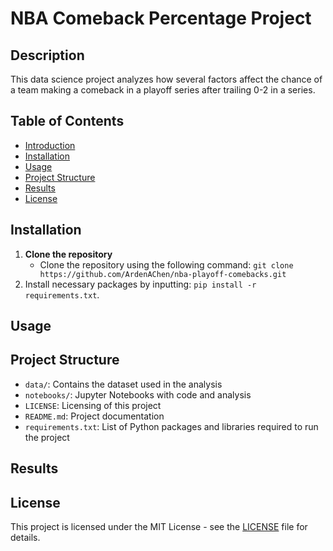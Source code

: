 # NBA Comeback Percentage Project

## Description
This data science project analyzes how several factors affect the chance of a team making a comeback in a playoff series after trailing 0-2 in a series.

## Table of Contents
* [Introduction](#nba-comeback-percentage-project)
* [Installation](#installation)
* [Usage](#usage)
* [Project Structure](#project-structure)
* [Results](#results)
* [License](#license)

## Installation
1. **Clone the repository**
   * Clone the repository using the following command: `git clone https://github.com/ArdenAChen/nba-playoff-comebacks.git`
3. Install necessary packages by inputting: `pip install -r requirements.txt`.

## Usage

## Project Structure
* `data/`: Contains the dataset used in the analysis
* `notebooks/`: Jupyter Notebooks with code and analysis
* `LICENSE`: Licensing of this project
* `README.md`: Project documentation
* `requirements.txt`: List of Python packages and libraries required to run the project

## Results

## License
This project is licensed under the MIT License - see the [LICENSE](LICENSE) file for details.
